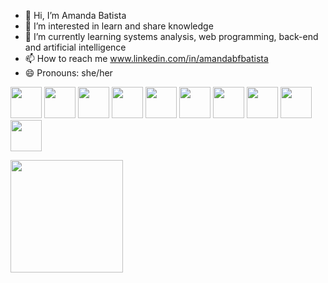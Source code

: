 - 👋 Hi, I’m Amanda Batista
- 👀 I’m interested in learn and share knowledge
- 🌱 I’m currently learning systems analysis, web programming, back-end and artificial intelligence
- 📫 How to reach me www.linkedin.com/in/amandabfbatista
- 😄 Pronouns: she/her
<!---
Kento-Izumi2/Kento-Izumi2 is a ✨ special ✨ repository because its `README.md` (this file) appears on your GitHub profile.
You can click the Preview link to take a look at your changes.
--->
 
<img src="https://cdn.jsdelivr.net/gh/devicons/devicon/icons/android/android-original-wordmark.svg" width="50"/>    <img src="https://cdn.jsdelivr.net/gh/devicons/devicon/icons/azure/azure-original.svg" width="50"/>   <img src="https://cdn.jsdelivr.net/gh/devicons/devicon/icons/composer/composer-original.svg" width="50"/>    <img src="https://cdn.jsdelivr.net/gh/devicons/devicon/icons/laravel/laravel-plain-wordmark.svg" width="50" />    <img src="https://cdn.jsdelivr.net/gh/devicons/devicon/icons/html5/html5-original-wordmark.svg" width="50" />    <img src="https://cdn.jsdelivr.net/gh/devicons/devicon/icons/mysql/mysql-original.svg" width="50"/>    <img src="https://cdn.jsdelivr.net/gh/devicons/devicon/icons/arduino/arduino-plain-wordmark.svg" width="50" />    <img src="https://cdn.jsdelivr.net/gh/devicons/devicon/icons/java/java-original-wordmark.svg"  width="50"/>    <img src="https://cdn.jsdelivr.net/gh/devicons/devicon/icons/nodejs/nodejs-original.svg"  width="50" />    <img src="https://cdn.jsdelivr.net/gh/devicons/devicon/icons/php/php-original.svg"  width="50"/>
          
          
          
          
          
               
       
          
         






<div>
<a href="https://github.com/seu-usuário-aqui">
<img height="180em" src="https://github-readme-stats.vercel.app/api/top-langs/?username=Kento-Izumi2&layout=compact&langs_count=7&theme=dracula"/>

</div




